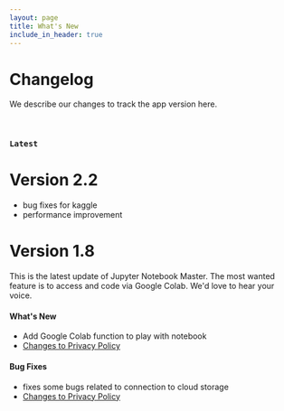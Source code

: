 ```yaml
---
layout: page
title: What's New
include_in_header: true
---
```


# Changelog
We describe our changes to track the app version here.

<br>

### `Latest`
# **Version 2.2**
- bug fixes for kaggle
- performance improvement

# **Version 1.8**
This is the latest update of Jupyter Notebook Master. The most wanted feature is to access and code via Google Colab. We'd love to hear your voice.

#### What's New
- Add Google Colab function to play with notebook
- [Changes to Privacy Policy](notebook/privacypolicy)

#### Bug Fixes
- fixes some bugs related to connection to cloud storage
- [Changes to Privacy Policy](notebook/privacypolicy)

<br>
